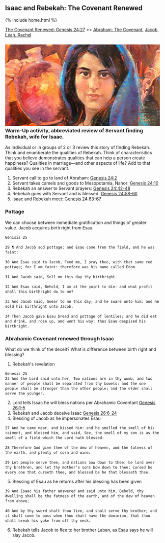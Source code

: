 ## Isaac and Rebekah: The Covenant Renewed

{% include home.html %}

[The Covenant Renewed: Genesis 24:27](https://www.churchofjesuschrist.org/study/manual/come-follow-me-for-sunday-school-old-testament-2022/09?lang=eng) >> <a href="/docs/otlessons/abrahamcovenant">Abraham: The Covenant</a>, <a href="/docs/otlessons/jacob_leah_rachel">Jacob, Leah, Rachel</a>

### ![abraham](/docs/assets/images/rebekah_portrait.jpeg) Warm-Up activity, abbreviated review of Servant finding Rebekah, wife for Isaac.
As individual or in groups of 2 or 3 review this story of finding Rebekah.  Think and enumberate the qualities of Rebekah.  Think of characterisitics that you believe demonstrates qualities that can help a person create happiness?   Qualities in marriage—and other aspects of life?  Add to that qualities you see in the servant.
1. Servant call to go to land of Abraham: [Genesis 24:2](https://abn.churchofjesuschrist.org/study/scriptures/ot/gen/24.2?lang=eng#p1)
2. Servant takes camels and goods to Mesopotamia, Nahor: [Genesis 24:10](https://abn.churchofjesuschrist.org/study/scriptures/ot/gen/24.10?lang=eng#p9)
3. Rebekah an answer to Servant prayers: [Genesis 24:42-48](https://abn.churchofjesuschrist.org/study/scriptures/ot/gen/24.42-48?lang=eng#p41)
4. Rebekah goes with Servant and is blessed: [Genesis 24:58-60](https://abn.churchofjesuschrist.org/study/scriptures/ot/gen/24.58-60?lang=eng#p57)
5. Isaac and Rebekah meet: [Genesis 24:63-67](https://abn.churchofjesuschrist.org/study/scriptures/ot/gen/24.63-67?lang=eng#p62)

### Pottage
We can choose between immediate gratification and things of greater value. Jacob acquires birth right from Esau.

```text
Genisis 25

29 ¶ And Jacob sod pottage: and Esau came from the field, and he was faint:

30 And Esau said to Jacob, Feed me, I pray thee, with that same red pottage; for I am faint: therefore was his name called Edom.

31 And Jacob said, Sell me this day thy birthright.

32 And Esau said, Behold, I am at the point to die: and what profit shall this birthright do to me?

33 And Jacob said, Swear to me this day; and he sware unto him: and he sold his birthright unto Jacob.

34 Then Jacob gave Esau bread and pottage of lentiles; and he did eat and drink, and rose up, and went his way: thus Esau despised his birthright.
```

### Abrahamic Covenant renewed through Isaac
What do we think of the deceit?  What is difference between birth right and blessing?
1. Rebekah's revelation

```text
Genesis 25
23 And the Lord said unto her, Two nations are in thy womb, and two manner of people shall be separated from thy bowels; and the one people shall be stronger than the other people; and the elder shall serve the younger.
```

2. Lord tells Issac he will bless nations per Abrahamic Coventant [Genesis 26:1-5](https://abn.churchofjesuschrist.org/study/scriptures/ot/gen/26.1-5?lang=eng#p1)
3. Rebekah and Jacob deceive Isaac [Genesis 26:6-24](https://abn.churchofjesuschrist.org/study/scriptures/ot/gen/27.6-24?lang=eng#p5)
4. Blessing of Jacob as he impersonates Esau

```text
27 And he came near, and kissed him: and he smelled the smell of his raiment, and blessed him, and said, See, the smell of my son is as the smell of a field which the Lord hath blessed:

28 Therefore God give thee of the dew of heaven, and the fatness of the earth, and plenty of corn and wine:

29 Let people serve thee, and nations bow down to thee: be lord over thy brethren, and let thy mother’s sons bow down to thee: cursed be every one that curseth thee, and blessed be he that blesseth thee.
```

5. Blessing of Esau as he returns after his blessing has been given

```text
39 And Isaac his father answered and said unto him, Behold, thy dwelling shall be the fatness of the earth, and of the dew of heaven from above;

40 And by thy sword shalt thou live, and shalt serve thy brother; and it shall come to pass when thou shalt have the dominion, that thou shalt break his yoke from off thy neck.
```

6. Rebekah tells Jacob to flee to her brother Laban, as Esau says he will slay Jacob.
